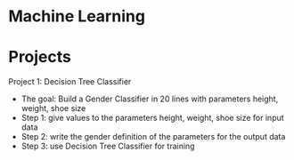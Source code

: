 # Machine Learning
# Projects
Project 1: Decision Tree Classifier
 * The goal: Build a Gender Classifier in 20 lines with parameters height, weight, shoe size
 * Step 1: give values to the parameters height, weight, shoe size for input data
 * Step 2: write the gender definition of the parameters for the output data
 * Step 3: use Decision Tree Classifier for training

